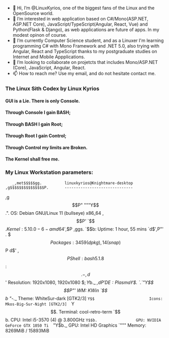 - 👋 Hi, I’m @LinuxKyrios, one of the biggest fans of the Linux and the OpenSource world. 
- 👀 I’m interested in web application based on C#/Mono(ASP.NET, ASP.NET Core), JavaScript/TypeScript(Angular, React, Vue) and Python(Flask & Django), as web applications are future of apps. In my modest opinon of course.
- 🌱 I’m currently Computer Science student, and as a Linuxer I'm learning programming C# with Mono Framework and .NET 5.0, also trying with Angular, React and TypeScript thanks to my postgraduate studies on Internet and Mobile Appplications.
- 💞️ I’m looking to collaborate on projetcts that includes Mono/ASP.NET (Core), JavaScript, Angular, React.
- 📫 How to reach me? Use my email, and do not hesitate contact me.

### <p align="justify"> The Linux Sith Codex by Linux Kyrios </p>
#### <p align="justify"> GUI is a Lie. There is only Console. </p>
#### <p align="justify"> Through Console I gain BASH; </p>
#### <p align="justify"> Through BASH I gain Root; </p>
#### <p align="justify"> Through Root I gain Control; </p>
#### <p align="justify"> Through Control my limits are Broken. </p>
#### <p align="justify"> The Kernel shall free me. </p>


### My Linux Workstation parameters:

       _,met$$$$$gg.          linuxkyrios@Knightmare-desktop 
    ,g$$$$$$$$$$$$$$$P.       ------------------------------ 
  ,g$$P"     """Y$$.".        OS: Debian GNU/Linux 11 (bullseye) x86_64 
 ,$$P'              `$$$.     Kernel: 5.10.0-6-amd64 
',$$P       ,ggs.     `$$b:   Uptime: 1 hour, 55 mins 
`d$$'     ,$P"'   .    $$$    Packages: 3459 (dpkg), 14 (snap) 
 $$P      d$'     ,    $$P    Shell: bash 5.1.8 
 $$:      $$.   -    ,d$$'    Resolution: 1920x1080, 1920x1080 
 $$;      Y$b._   _,d$P'      DE: Plasma 
 Y$$.    `.`"Y$$$$P"'         WM: KWin 
 `$$b      "-.__              Theme: WhiteSur-dark [GTK2/3] 
  `Y$$                        Icons: Mkos-Big-Sur-Night [GTK2/3] 
   `Y$$.                      Terminal: cool-retro-term 
     `$$b.                    CPU: Intel i5-3570 (4) @ 3.800GHz 
       `Y$$b.                 GPU: NVIDIA GeForce GTX 1050 Ti 
          `"Y$b._             GPU: Intel HD Graphics 
              `"""            Memory: 8269MiB / 15893MiB 

                                                      
<!---
LinuxKyrios/LinuxKyrios is a ✨ special ✨ repository because its `README.md` (this file) appears on your GitHub profile.
You can click the Preview link to take a look at your changes.
--->
